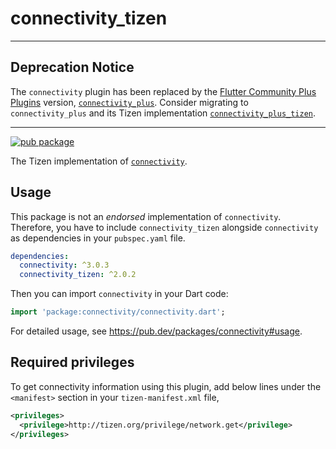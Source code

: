 # connectivity_tizen

---

## Deprecation Notice

The `connectivity` plugin has been replaced by the [Flutter Community Plus Plugins](https://plus.fluttercommunity.dev) version, [`connectivity_plus`](https://pub.dev/packages/connectivity_plus). Consider migrating to `connectivity_plus` and its Tizen implementation [`connectivity_plus_tizen`](https://pub.dev/packages/connectivity_plus_tizen).

---

[![pub package](https://img.shields.io/pub/v/connectivity_tizen.svg)](https://pub.dev/packages/connectivity_tizen)

The Tizen implementation of [`connectivity`](https://pub.dev/packages/connectivity).

## Usage

This package is not an _endorsed_ implementation of `connectivity`. Therefore, you have to include `connectivity_tizen` alongside `connectivity` as dependencies in your `pubspec.yaml` file.

```yaml
dependencies:
  connectivity: ^3.0.3
  connectivity_tizen: ^2.0.2
```

Then you can import `connectivity` in your Dart code:

```dart
import 'package:connectivity/connectivity.dart';
```

For detailed usage, see https://pub.dev/packages/connectivity#usage.

## Required privileges

To get connectivity information using this plugin, add below lines under the `<manifest>` section in your `tizen-manifest.xml` file,

```xml
<privileges>
  <privilege>http://tizen.org/privilege/network.get</privilege>
</privileges>
```
